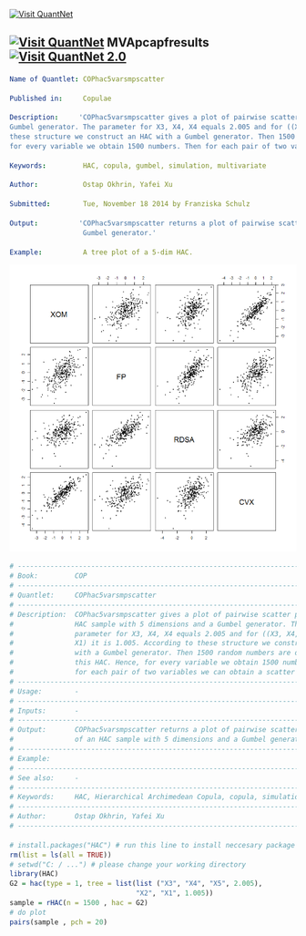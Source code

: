 
[<img src="https://github.com/QuantLet/Styleguide-and-FAQ/blob/master/pictures/banner.png" width="880" alt="Visit QuantNet">](http://quantlet.de/index.php?p=info)

## [<img src="https://github.com/QuantLet/Styleguide-and-Validation-procedure/blob/master/pictures/qloqo.png" alt="Visit QuantNet">](http://quantlet.de/) **MVApcapfresults** [<img src="https://github.com/QuantLet/Styleguide-and-Validation-procedure/blob/master/pictures/QN2.png" width="60" alt="Visit QuantNet 2.0">](http://quantlet.de/d3/ia)

```yaml
Name of Quantlet: COPhac5varsmpscatter
 
Published in:     Copulae

Description:     'COPhac5varsmpscatter gives a plot of pairwise scatter plot of an HAC sample with 5 dimensions and a
Gumbel generator. The parameter for X3, X4, X4 equals 2.005 and for ((X3, X4, X5), X2, X1) it is 1.005. According to
these structure we construct an HAC with a Gumbel generator. Then 1500 random numbers are drawn from this HAC. Hence,
for every variable we obtain 1500 numbers. Then for each pair of two variables we can obtain a scatter plot.'
  
Keywords:         HAC, copula, gumbel, simulation, multivariate

Author:           Ostap Okhrin, Yafei Xu

Submitted:        Tue, November 18 2014 by Franziska Schulz
     
Output:          'COPhac5varsmpscatter returns a plot of pairwise scatter plots of an HAC sample with 5 dimensions and a 
                  Gumbel generator.'

Example:          A tree plot of a 5-dim HAC.


```

![Picture1](COPhac5varsmpscatter.png)

```r
# ------------------------------------------------------------------------------
# Book:         COP
# ------------------------------------------------------------------------------
# Quantlet:     COPhac5varsmpscatter
# ------------------------------------------------------------------------------
# Description:  COPhac5varsmpscatter gives a plot of pairwise scatter plot of an 
#               HAC sample with 5 dimensions and a Gumbel generator. The 
#               parameter for X3, X4, X4 equals 2.005 and for ((X3, X4, X5), X2,
#               X1) it is 1.005. According to these structure we construct an HAC
#               with a Gumbel generator. Then 1500 random numbers are drawn from
#               this HAC. Hence, for every variable we obtain 1500 numbers. Then
#               for each pair of two variables we can obtain a scatter plot. 
# ------------------------------------------------------------------------------
# Usage:        -
# ------------------------------------------------------------------------------
# Inputs:       -
# ------------------------------------------------------------------------------
# Output:       COPhac5varsmpscatter returns a plot of pairwise scatter plots
#               of an HAC sample with 5 dimensions and a Gumbel generator.         
# ------------------------------------------------------------------------------
# Example:                    
# ------------------------------------------------------------------------------
# See also:     -
# ------------------------------------------------------------------------------
# Keywords:     HAC, Hierarchical Archimedean Copula, copula, simulation, Gumbel
# ------------------------------------------------------------------------------
# Author:       Ostap Okhrin, Yafei Xu
# ------------------------------------------------------------------------------

# install.packages("HAC") # run this line to install neccesary package
rm(list = ls(all = TRUE))
# setwd("C: / ...") # please change your working directory
library(HAC)
G2 = hac(type = 1, tree = list(list ("X3", "X4", "X5", 2.005),
                               "X2", "X1", 1.005))
sample = rHAC(n = 1500 , hac = G2)
# do plot
pairs(sample , pch = 20)
```
